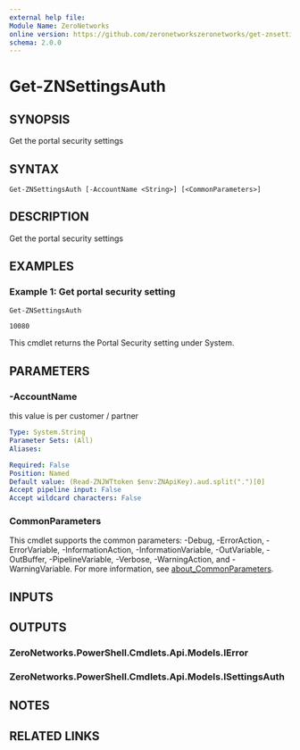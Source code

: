 ```yaml
---
external help file:
Module Name: ZeroNetworks
online version: https://github.com/zeronetworkszeronetworks/get-znsettingsauth
schema: 2.0.0
---
```


# Get-ZNSettingsAuth

## SYNOPSIS
Get the portal security settings

## SYNTAX

```
Get-ZNSettingsAuth [-AccountName <String>] [<CommonParameters>]
```

## DESCRIPTION
Get the portal security settings

## EXAMPLES

### Example 1: Get portal security setting
```powershell
Get-ZNSettingsAuth
```

```output
10080
```

This cmdlet returns the Portal Security setting under System.

## PARAMETERS

### -AccountName
this value is per customer / partner

```yaml
Type: System.String
Parameter Sets: (All)
Aliases:

Required: False
Position: Named
Default value: (Read-ZNJWTtoken $env:ZNApiKey).aud.split(".")[0]
Accept pipeline input: False
Accept wildcard characters: False
```

### CommonParameters
This cmdlet supports the common parameters: -Debug, -ErrorAction, -ErrorVariable, -InformationAction, -InformationVariable, -OutVariable, -OutBuffer, -PipelineVariable, -Verbose, -WarningAction, and -WarningVariable. For more information, see [about_CommonParameters](http://go.microsoft.com/fwlink/?LinkID=113216).

## INPUTS

## OUTPUTS

### ZeroNetworks.PowerShell.Cmdlets.Api.Models.IError

### ZeroNetworks.PowerShell.Cmdlets.Api.Models.ISettingsAuth

## NOTES

## RELATED LINKS

